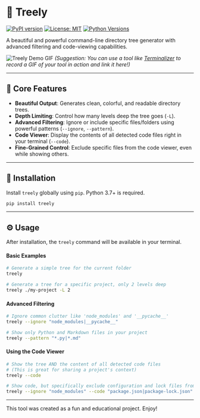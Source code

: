 
# 🌳 Treely

[![PyPI version](https://badge.fury.io/py/treely.svg)](https://badge.fury.io/py/treely)
[![License: MIT](https://img.shields.io/badge/License-MIT-yellow.svg)](https://opensource.org/licenses/MIT)
[![Python Versions](https://img.shields.io/pypi/pyversions/treely.svg)](https://pypi.org/project/treely/)

A beautiful and powerful command-line directory tree generator with advanced filtering and code-viewing capabilities.

![Treely Demo GIF](https://your-link-to-a-demo-gif.com/demo.gif)
*(Suggestion: You can use a tool like [Terminalizer](https://github.com/faressoft/terminalizer) to record a GIF of your tool in action and link it here!)*

---

## 🎯 Core Features

*   **Beautiful Output**: Generates clean, colorful, and readable directory trees.
*   **Depth Limiting**: Control how many levels deep the tree goes (`-L`).
*   **Advanced Filtering**: Ignore or include specific files/folders using powerful patterns (`--ignore`, `--pattern`).
*   **Code Viewer**: Display the contents of all detected code files right in your terminal (`--code`).
*   **Fine-Grained Control**: Exclude specific files from the code viewer, even while showing others.

---

## 🚀 Installation

Install `treely` globally using `pip`. Python 3.7+ is required.

```bash
pip install treely
```

---

## ⚙️ Usage

After installation, the `treely` command will be available in your terminal.

#### **Basic Examples**

```bash
# Generate a simple tree for the current folder
treely

# Generate a tree for a specific project, only 2 levels deep
treely ./my-project -L 2
```

#### **Advanced Filtering**

```bash
# Ignore common clutter like 'node_modules' and '__pycache__'
treely --ignore "node_modules|__pycache__"

# Show only Python and Markdown files in your project
treely --pattern "*.py|*.md"
```

#### **Using the Code Viewer**

```bash
# Show the tree AND the content of all detected code files
# (This is great for sharing a project's context)
treely --code

# Show code, but specifically exclude configuration and lock files from the output
treely --ignore "node_modules" --code "package.json|package-lock.json"
```

---
This tool was created as a fun and educational project. Enjoy!
